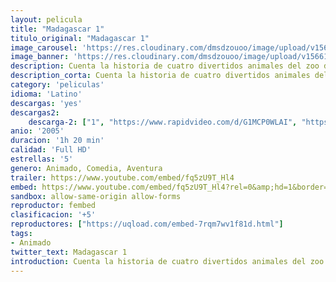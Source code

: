 ```yaml
---
layout: pelicula
title: "Madagascar 1"
titulo_original: "Madagascar 1"
image_carousel: 'https://res.cloudinary.com/dmsdzouoo/image/upload/v1566184327/MADAGASCAR1POSTER-min_xmr2on.jpg'
image_banner: 'https://res.cloudinary.com/dmsdzouoo/image/upload/v1566184332/madagascar1-min_vl2db3.jpg'
description: Cuenta la historia de cuatro divertidos animales del zoo de Central Park, Nueva York, (Alex el león, Marty la cebra, Gloria la hipopótamo y Melman la jirafa). Llevan toda su vida encerrados en cautividad sin poder experiemtnar el sabor de la libertad y se han propuesto idear un plan para salir de allí juntos. Un día, una serie de casualidades les llevan a lograr lo que tanto ansiaban y huyen de aquel lugar. Terminan en plena naturaleza, concretamente en la idílica isla de Madagascar. Allí descubrirán, a base de apasionantes aventuras, que la vida salvaje es muy diferente a lo que ellos pensaban y que vivir en libertad no es tan fácil como imaginaban.
description_corta: Cuenta la historia de cuatro divertidos animales del zoo de Central Park, Nueva York, (Alex el león, Marty la cebra, Gloria la hipopótamo y Melman la jirafa). Llevan toda su vida encerrados en cautividad sin poder experiemtnar el sabor de la libertad y se han propuesto idear un plan para salir de..
category: 'peliculas'
idioma: 'Latino'
descargas: 'yes'
descargas2:
    descarga-2: ["1", "https://www.rapidvideo.com/d/G1MCP0WLAI", "https://www.google.com/s2/favicons?domain=www.rapidvideo.com","RapidVideo","https://res.cloudinary.com/imbriitneysam/image/upload/v1541473684/mexico.png", "Latino", "Full HD"]
anio: '2005'
duracion: '1h 20 min'
calidad: 'Full HD'
estrellas: '5'
genero: Animado, Comedia, Aventura
trailer: https://www.youtube.com/embed/fq5zU9T_Hl4
embed: https://www.youtube.com/embed/fq5zU9T_Hl4?rel=0&amp;hd=1&border=0&wmode=opaque&enablejsapi=1&modestbranding=1&controls=1&showinfo=1
sandbox: allow-same-origin allow-forms
reproductor: fembed
clasificacion: '+5'
reproductores: ["https://uqload.com/embed-7rqm7wv1f81d.html"]
tags:
- Animado
twitter_text: Madagascar 1
introduction: Cuenta la historia de cuatro divertidos animales del zoo de Central Park, Nueva York, (Alex el león, Marty la cebra, Gloria la hipopótamo y Melman la jirafa). Llevan toda su vida encerrados en cautividad sin poder experiemtnar el sabor de la libertad y se han propuesto idear un plan para salir de..
---
```












